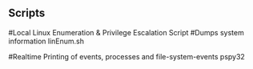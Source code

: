 Scripts
-------



#Local Linux Enumeration & Privilege Escalation Script
#Dumps system information
linEnum.sh

#Realtime Printing of events, processes and file-system-events
pspy32
